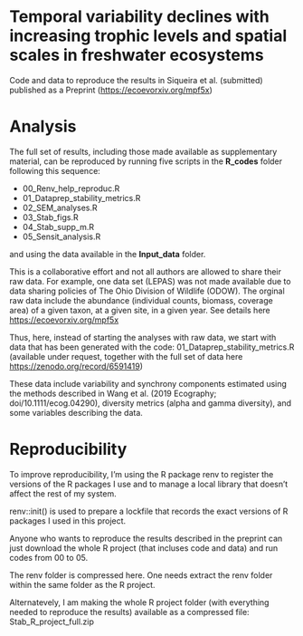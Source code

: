 # Temporal variability declines with increasing trophic levels and spatial scales in freshwater ecosystems

Code and data to reproduce the results in Siqueira et al. (submitted) published as a Preprint (https://ecoevorxiv.org/mpf5x)

# Analysis

The full set of results, including those made available as supplementary material, can be reproduced by running five scripts in the **R_codes** folder following this sequence:

- 00_Renv_help_reproduc.R
- 01_Dataprep_stability_metrics.R 
- 02_SEM_analyses.R
- 03_Stab_figs.R
- 04_Stab_supp_m.R
- 05_Sensit_analysis.R

and using the data available in the **Input_data** folder.

This is a collaborative effort and not all authors are allowed to share their raw data. For example, one data set (LEPAS) was not made available due to data sharing policies of The Ohio Division of Wildlife (ODOW). The orginal raw data include the abundance (individual counts, biomass, coverage area) of a given taxon, at a given site, in a given year. See details here https://ecoevorxiv.org/mpf5x

Thus, here, instead of starting the analyses with raw data, we start with data that has been generated with the code: 01_Dataprep_stability_metrics.R (available under request, together with the full set of data here https://zenodo.org/record/6591419)

These data include variability and synchrony components estimated using the methods described in Wang et al. (2019 Ecography; doi/10.1111/ecog.04290), diversity metrics (alpha and gamma diversity), and some variables describing the data. 

# Reproducibility

To improve reproducibility, I’m using the R package renv to register the versions of the R packages I use and to manage a local library that doesn’t affect the rest of my system. 

renv::init() is used to prepare a lockfile that records the exact versions of R packages I used in this project.

Anyone who wants to reproduce the results described in the preprint can just download the whole R project (that incluses code and data) and run codes from 00 to 05. 

The renv folder is compressed here. One needs extract the renv folder within the same folder as the R project.

Alternatevely, I am making the whole R project folder (with everything needed to reproduce the results) available as a compressed file:
Stab_R_project_full.zip
